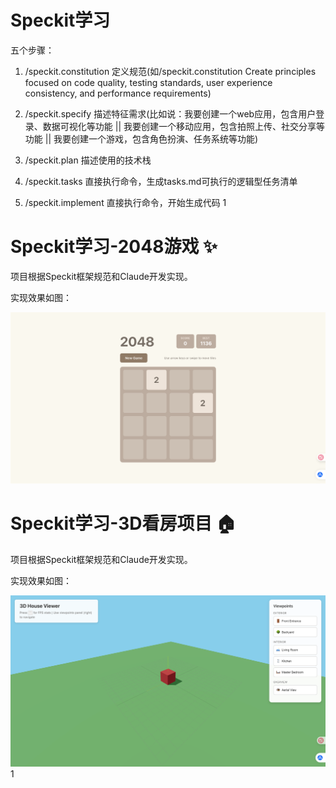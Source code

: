 # Speckit学习

五个步骤：
1. /speckit.constitution 定义规范(如/speckit.constitution Create principles focused on code quality, testing standards, user experience consistency, and performance requirements)

2. /speckit.specify 描述特征需求(比如说：我要创建一个web应用，包含用户登录、数据可视化等功能 || 我要创建一个移动应用，包含拍照上传、社交分享等功能 || 我要创建一个游戏，包含角色扮演、任务系统等功能)

3. /speckit.plan 描述使用的技术栈

4. /speckit.tasks 直接执行命令，生成tasks.md可执行的逻辑型任务清单

5. /speckit.implement 直接执行命令，开始生成代码 1



# Speckit学习-2048游戏 :sparkles:

项目根据Speckit框架规范和Claude开发实现。

实现效果如图：

![alt text](image.png)

# Speckit学习-3D看房项目 :house:

项目根据Speckit框架规范和Claude开发实现。

实现效果如图：

![alt text](image-1.png) 1